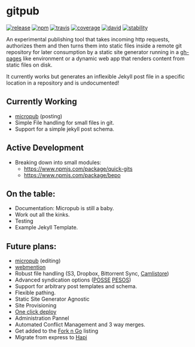 gitpub
======

[![release][release-image]][release-url]
[![npm][npm-image]][npm-url]
[![travis][travis-image]][travis-url]
[![coverage][coverage-image]][coverage-url]
[![david][david-image]][david-url]
[![stability][stability-image]][stability-url]

[release-image]: https://img.shields.io/github/release/bcomnes/gitpub.svg?style=flat-square
[release-url]: https://github.com/bcomnes/gitpub/releases/latest
[npm-image]: https://img.shields.io/npm/v/gitpub.svg?style=flat-square
[npm-url]: https://www.npmjs.com/package/gitpub
[travis-image]: https://img.shields.io/travis/bcomnes/gitpub.svg?style=flat-square
[travis-url]: https://travis-ci.org/bcomnes/gitpub
[coverage-image]: https://img.shields.io/codeclimate/coverage/github/bcomnes/gitpub.svg?style=flat-square
[coverage-url]: https://codeclimate.com/github/bcomnes/gitpub
[david-image]: https://img.shields.io/david/bcomnes/gitpub.svg?style=flat-square
[david-url]: https://david-dm.org/bcomnes/gitpub
[stability-image]: https://img.shields.io/badge/stability-1%20--%20experimental-orange.svg?style=flat-square
[stability-url]: https://nodejs.org/api/documentation.html#documentation_stability_index

An experimental publishing tool that takes incoming http requests, authorizes them and then turns them into static files inside a remote git repository for later consumption by a static site generator running in a [gh-pages](https://pages.github.com/) like environment or a dynamic web app that renders content from static files on disk.

It currently works but generates an inflexible Jekyll post file in a specific location in a repository and is undocumented!

## Currently Working

- [micropub](http://indiewebcamp.com/micropub) (posting)
- Simple File handling for small files in git.
- Support for a simple jekyll post schema.

## Active Development

- Breaking down into small modules:
  - https://www.npmjs.com/package/quick-gits
  - https://www.npmjs.com/package/bepo

## On the table:

- Documentation:  Micropub is still a baby.
- Work out all the kinks.
- Testing
- Example Jekyll Template.

## Future plans:

- [micropub](http://indiewebcamp.com/micropub) (editing)
- [webmention](http://indiewebcamp.com/micropub)
- Robust file handling (S3, Dropbox, Bittorrent Sync, [Camlistore](https://camlistore.org/))
- Advanced syndication options ([POSSE](http://indiewebcamp.com/POSSE) [PESOS](http://indiewebcamp.com/PESOS))
- Support for arbitrary post templates and schema.
- Flexible pathing.
- Static Site Generator Agnostic
- Site Provisioning
- [One click deploy](https://blog.heroku.com/archives/2014/8/7/heroku-button)
- Administration Pannel
- Automated Conflict Management and 3 way merges.
- Get added to the [Fork n Go](http://jlord.github.io/forkngo/) listing
- Migrate from express to [Hapi](https://github.com/hapijs/hapi)
